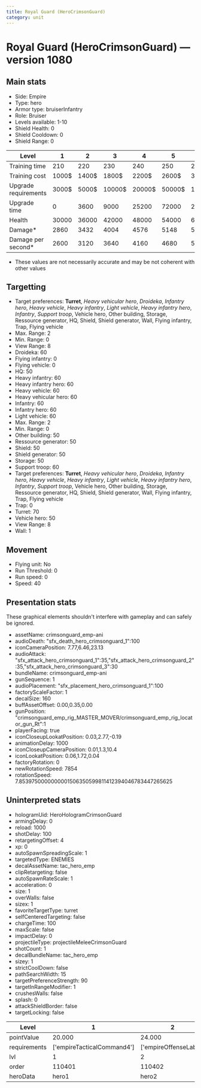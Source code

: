 ```yaml
---
title: Royal Guard (HeroCrimsonGuard)
category: unit
---
```


# Royal Guard (HeroCrimsonGuard) — version 1080

## Main stats

  * Side: Empire
  * Type: hero
  * Armor type: bruiserInfantry
  * Role: Bruiser
  * Levels available: 1-10
  * Shield Health: 0
  * Shield Cooldown: 0
  * Shield Range: 0

|Level               |1    |2    |3     |4     |5     |6      |7      |8      |9       |10      |
|--------------------|-----|-----|------|------|------|-------|-------|-------|--------|--------|
|Training time       |210  |220  |230   |240   |250   |260    |270    |560    |580     |600     |
|Training cost       |1000$|1400$|1800$ |2200$ |2600$ |3000$  |3400$  |4000$  |4200$   |4600$   |
|Upgrade requirements|3000$|5000$|10000$|20000$|50000$|135000$|225000$|450000$|1500000$|2500000$|
|Upgrade time        |0    |3600 |9000  |25200 |72000 |216000 |345600 |518400 |691200  |1036800 |
|Health              |30000|36000|42000 |48000 |54000 |60000  |66000  |72000  |78000   |90000   |
|Damage*             |2860 |3432 |4004  |4576  |5148  |5720   |6292   |6864   |7436    |8580    |
|Damage per second*  |2600 |3120 |3640  |4160  |4680  |5200   |5720   |6240   |6760    |7800    |

* These values are not necessarily accurate and may be not coherent with other values

## Targetting

  * Target preferences: **Turret**, _Heavy vehicular hero_, _Droideka_, _Infantry hero_, _Heavy vehicle_, _Heavy infantry_, _Light vehicle_, _Heavy infantry hero_, _Infantry_, _Support troop_, Vehicle hero, Other building, Storage, Ressource generator, HQ, Shield, Shield generator, Wall, Flying infantry, Trap, Flying vehicle
  * Max. Range: 2
  * Min. Range: 0
  * View Range: 8
  * Droideka: 60
  * Flying infantry: 0
  * Flying vehicle: 0
  * HQ: 50
  * Heavy infantry: 60
  * Heavy infantry hero: 60
  * Heavy vehicle: 60
  * Heavy vehicular hero: 60
  * Infantry: 60
  * Infantry hero: 60
  * Light vehicle: 60
  * Max. Range: 2
  * Min. Range: 0
  * Other building: 50
  * Ressource generator: 50
  * Shield: 50
  * Shield generator: 50
  * Storage: 50
  * Support troop: 60
  * Target preferences: **Turret**, _Heavy vehicular hero_, _Droideka_, _Infantry hero_, _Heavy vehicle_, _Heavy infantry_, _Light vehicle_, _Heavy infantry hero_, _Infantry_, _Support troop_, Vehicle hero, Other building, Storage, Ressource generator, HQ, Shield, Shield generator, Wall, Flying infantry, Trap, Flying vehicle
  * Trap: 0
  * Turret: 70
  * Vehicle hero: 50
  * View Range: 8
  * Wall: 1

## Movement

  * Flying unit: No
  * Run Threshold: 0
  * Run speed: 0
  * Speed: 40

## Presentation stats

These graphical elements shouldn't interfere with gameplay and can safely be ignored.

  * assetName: crimsonguard_emp-ani
  * audioDeath: "sfx_death_hero_crimsonguard_1":100
  * iconCameraPosition: 7.77,6.46,23.13
  * audioAttack: "sfx_attack_hero_crimsonguard_1":35,"sfx_attack_hero_crimsonguard_2":35,"sfx_attack_hero_crimsonguard_3":30
  * bundleName: crimsonguard_emp-ani
  * gunSequence: 1
  * audioPlacement: "sfx_placement_hero_crimsonguard_1":100
  * factoryScaleFactor: 1
  * decalSize: 160
  * buffAssetOffset: 0.00,0.35,0.00
  * gunPosition: "crimsonguard_emp_rig_MASTER_MOVER/crimsonguard_emp_rig_locator_gun_Rt":1
  * playerFacing: true
  * iconCloseupLookatPosition: 0.03,2.77,-0.19
  * animationDelay: 1000
  * iconCloseupCameraPosition: 0.01,1.3,10.4
  * iconLookatPosition: 0.06,1.72,0.04
  * factoryRotation: 0
  * newRotationSpeed: 7854
  * rotationSpeed: 7.8539750000000001506350599811412394046783447265625

## Uninterpreted stats

  * hologramUid: HeroHologramCrimsonGuard
  * armingDelay: 0
  * reload: 1000
  * shotDelay: 100
  * retargetingOffset: 4
  * xp: 0
  * autoSpawnSpreadingScale: 1
  * targetedType: ENEMIES
  * decalAssetName: tac_hero_emp
  * clipRetargeting: false
  * autoSpawnRateScale: 1
  * acceleration: 0
  * size: 1
  * overWalls: false
  * sizex: 1
  * favoriteTargetType: turret
  * selfCenteredTargeting: false
  * chargeTime: 100
  * maxScale: false
  * impactDelay: 0
  * projectileType: projectileMeleeCrimsonGuard
  * shotCount: 1
  * decalBundleName: tac_hero_emp
  * sizey: 1
  * strictCoolDown: false
  * pathSearchWidth: 15
  * targetPreferenceStrength: 90
  * targetInRangeModifier: 1
  * crushesWalls: false
  * splash: 0
  * attackShieldBorder: false
  * targetLocking: false

|Level       |1                         |2                    |3                    |4                    |5                    |6                    |7                    |8                    |9                    |10                    |
|------------|--------------------------|---------------------|---------------------|---------------------|---------------------|---------------------|---------------------|---------------------|---------------------|----------------------|
|pointValue  |20.000                    |24.000               |28.000               |32.000               |36.000               |40.000               |44.000               |48.000               |52.000               |60.000                |
|requirements|['empireTacticalCommand4']|['empireOffenseLab2']|['empireOffenseLab3']|['empireOffenseLab4']|['empireOffenseLab5']|['empireOffenseLab6']|['empireOffenseLab7']|['empireOffenseLab8']|['empireOffenseLab9']|['empireOffenseLab10']|
|lvl         |1                         |2                    |3                    |4                    |5                    |6                    |7                    |8                    |9                    |10                    |
|order       |110401                    |110402               |110403               |110404               |110405               |110406               |110407               |110408               |110409               |110410                |
|heroData    |hero1                     |hero2                |hero3                |hero4                |hero5                |hero6                |hero7                |hero8                |hero9                |hero10                |

